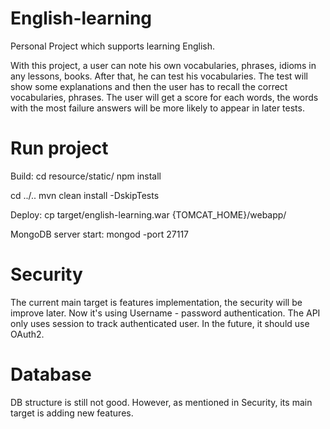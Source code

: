 # English-learning
Personal Project which supports learning English.

With this project, a user can note his own vocabularies, phrases, idioms in any lessons, books.
After that, he can test his vocabularies. The test will show some explanations and then the user has to recall the correct vocabularies, phrases.
The user will get a score for each words, the words with the most failure answers will be more likely to appear in later tests.

# Run project
Build: 
cd resource/static/
npm install

cd ../..
mvn clean install -DskipTests

Deploy:
cp target/english-learning.war {TOMCAT_HOME}/webapp/

MongoDB server start:
mongod -port 27117

# Security
The current main target is features implementation, the security will be improve later.
Now it's using Username - password authentication. The API only uses session to track authenticated user.
In the future, it should use OAuth2.

# Database
DB structure is still not good. However, as mentioned in Security, its main target is adding new features.
